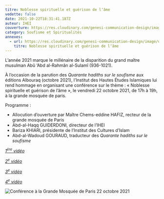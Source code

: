 ```yaml
---
titre: Noblesse spirituelle et guérison de l‘âme
vedette: false
date: 2021-10-22T18:31:41.187Z
auteur: IHEI
couverture: https://res.cloudinary.com/genesi-communication-design/image/upload/v1633726749/Sulami_IHEI_Parigi_ott._2021_enregistrement_bvuztr.png
category: Soufisme et Spiritualités
annexes:
  - url: https://res.cloudinary.com/genesi-communication-design/image/upload/v1633726749/Sulami_IHEI_Parigi_ott._2021_enregistrement_bvuztr.png
    titre: Noblesse spirituelle et guérison de l‘âme
---
```

L’année 2021 marque le millénaire de la disparition du grand maître musulman Abû ‘Abd al-Rahmân al-Sulamî (936-1021).

À l’occasion de la parution des *Quarante hadiths sur le soufisme* aux éditions Albouraq (octobre 2021), l’Institut des Hautes Études Islamiques lui rend hommage en organisant une conférence sur le thème&nbsp;: «&nbsp;Noblesse spirituelle et guérison de l’âme&nbsp;», le vendredi 22 octobre 2021, de 17h à 19h, à la grande mosquée de paris.

Programme&nbsp;:

* Allocution d’ouverture par Maître Chems-eddine HAFIZ, recteur de la grande mosquée de Paris
* Abd-al-Haqq GUIDERDONI, directeur de l’IHEI
* Bariza KHIARI, présidente de l’Institut des Cultures d’Islam
* Abd-al-Wadoud GOURAUD, traducteur des *Quarante hadiths sur le soufisme*

*[1<sup>ère</sup> vidéo](https://www.youtube.com/watch?v=55VXdM-674A&list=PL8SfYzzX-i3mOKSXHmwksLBXZojXQL8uN)*

*[2<sup>e</sup> vidéo](https://www.youtube.com/watch?v=LEA7BHryr4Q&list=PL8SfYzzX-i3mOKSXHmwksLBXZojXQL8uN&index=2)*

*[3<sup>e</sup> vidéo](https://www.youtube.com/watch?v=XKdbI5w1-vQ&list=PL8SfYzzX-i3mOKSXHmwksLBXZojXQL8uN&index=3)*

*[4<sup>e</sup> vidéo](https://www.youtube.com/watch?v=qygjXF2jOHU&list=PL8SfYzzX-i3mOKSXHmwksLBXZojXQL8uN&index=4)*

![](https://res.cloudinary.com/genesi-communication-design/image/upload/v1635753344/4e%CC%80me_vide%CC%81o_xcsg3q.png "Conférence à la Grande Mosquée de Paris 22 octobre 2021")